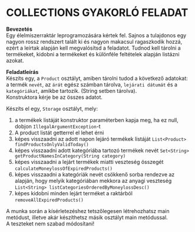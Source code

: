 # **COLLECTIONS GYAKORLÓ FELADAT**
**Bevezetés**  
Egy élelmiszerraktár leprogramozására kértek fel. Sajnos a tulajdonos egy nagyon rossz rendszert talált ki és nagyon makacsul ragaszkodik hozzá, ezért a leírtak alapján kell megvalósítsd a feladatot. Tudnod kell tárolni a termékeket, kidobni a termékeket és különféle feltételek alapján listázni azokat.

**Feladatleírás**  
Készíts egy, a `Product` osztályt, amiben tárolni tudod a következő adatokat:  
a termék `nevét`, az `árát` egész számban tárolva, `lejárati dátumát` és a `kategóriákat`, amikbe tartozik. (String setben tárolva).  
Konstruktora kérje be az összes adatot.

Készíts el egy, `Storage` osztályt, mely:  
1. a termékek listáját konstruktor paraméterben kapja meg, ha ez null, dobjon `IllegalArgumentException`-t
2. A product listát getterrel el lehet érni
3. képes visszaadni az adott napon lejáró termékek listáját `List<Product> findProductsOnlyValidToday()`
4. képes visszaadni adott kategóriába tartozó termékek nevét `Set<String> getProductNamesInCategory(String category)`
5. képes visszaadni a lejárt termékek miatti veszteség összegét `calculateMoneylossOfExpiredProducts()`
6. képes visszaadni a kategóriák nevét csökkenő sorba rendezve az alapján, hogy melyik kategóriában mekkora az anyagi veszteség `List<String> listCategoriesOrderedByMoneylossDesc()`
7. képes kidobni minden lejárt terméket a raktárból `removeAllExpiredProducts()`

A munka során a kísérletezéshez tetszőlegesen létrehozhatsz main metódust, illetve akár készíthetsz másik osztályt main metódussal.  
A teszteket nem szabad módosítani!
